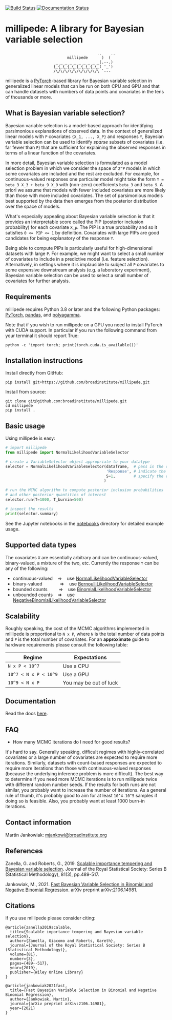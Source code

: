 [![Build Status](https://github.com/broadinstitute/millipede/workflows/CI/badge.svg)](https://github.com/broadinstitute/millipede/actions)
[![Documentation Status](https://readthedocs.org/projects/millipede/badge/?version=latest)](https://millipede.readthedocs.io/en/latest/?badge=latest)
      

# millipede: A library for Bayesian variable selection
```
                                        ..    ..
                           millipede      )  (
                      _ _ _ _ _ _ _ _ _ _(.--.)
                     {_{_{_{_{_{_{_{_{_{_( '_')
                     /\/\/\/\/\/\/\/\/\/\ `---
```

millipede is a [PyTorch](https://pytorch.org/)-based library for Bayesian variable selection in generalized
linear models that can be run on both CPU and GPU and that
can handle datasets with numbers of data points and covariates in the tens of thousands or more.

 
## What is Bayesian variable selection?

Bayesian variable selection is a model-based approach for identifying parsimonious explanations of observed data.
In the context of generalized linear models with `P` covariates `{X_1, ..., X_P}` and responses `Y`, 
Bayesian variable selection can be used to identify *sparse* subsets of covariates (i.e. far fewer than `P`) 
that are sufficient for explaining the observed responses in terms of a linear function of the covariates.

In more detail, Bayesian variable selection is formulated as a model selection problem in which we consider 
the space of `2^P` models in which some covariates are included and the rest are excluded.
For example, for continuous-valued responses one particular model might take the form `Y = beta_3 X_3 + beta_9 X_9` 
with (non-zero) coefficients `beta_3` and `beta_9`.
A priori we assume that models with fewer included covariates are more likely than those with more included covariates.
The set of parsimonious models best supported by the data then emerges from the posterior distribution over the space of models.

What's especially appealing about Bayesian variable selection is that it provides an interpretable score
called the PIP (posterior inclusion probability) for each covariate `X_p`. 
The PIP is a true probability and so it satisfies `0 <= PIP <= 1` by definition.
Covariates with large PIPs are good candidates for being explanatory of the response `Y`.

Being able to compute PIPs is particularly useful for high-dimensional datasets with large `P`.
For example, we might want to select a small number of covariates to include in a predictive model (i.e. feature selection). 
Alternatively, in settings where it is implausible to subject all `P` covariates to 
some expensive downstream analysis (e.g. a laboratory experiment),
Bayesian variable selection can be used to select a small number of covariates for further analysis. 
  

## Requirements

millipede requires Python 3.8 or later and the following Python packages: [PyTorch](https://pytorch.org/), [pandas](https://pandas.pydata.org/), and [polyagamma](https://github.com/zoj613/polyagamma). 

Note that if you wish to run millipede on a GPU you need to install PyTorch with CUDA support. 
In particular if you run the following command from your terminal it should report True:
```
python -c 'import torch; print(torch.cuda.is_available())'
```


## Installation instructions

Install directly from GitHub:

```pip install git+https://github.com/broadinstitute/millipede.git```

Install from source:
```
git clone git@github.com:broadinstitute/millipede.git
cd millipede
pip install .
```

## Basic usage

Using millipede is easy:
```python
# import millipede 
from millipede import NormalLikelihoodVariableSelector

# create a VariableSelector object appropriate to your datatype
selector = NormalLikelihoodVariableSelector(dataframe,  # pass in the data
                                            'Response', # indicate the column of responses
                                            S=1,        # specify the expected number of covariates to include a priori
                                           )

# run the MCMC algorithm to compute posterior inclusion probabilities
# and other posterior quantities of interest
selector.run(T=1000, T_burnin=500)

# inspect the results
print(selector.summary)
```

See the Jupyter notebooks in the [notebooks](https://github.com/broadinstitute/millipede/tree/master/notebooks) directory for detailed example usage.


## Supported data types 

The covariates `X` are essentially arbitrary and can be continuous-valued, binary-valued, a mixture of the two, etc.
Currently the response `Y` can be any of the following:

- continuous-valued &nbsp;&nbsp; => &nbsp;&nbsp; use [NormalLikelihoodVariableSelector](https://millipede.readthedocs.io/en/latest/selection.html#millipede.selection.NormalLikelihoodVariableSelector)
- binary-valued &nbsp;&nbsp;&nbsp; &nbsp;&nbsp; &nbsp; &nbsp; &nbsp; => &nbsp;&nbsp; use [BernoulliLikelihoodVariableSelector](https://millipede.readthedocs.io/en/latest/selection.html#millipede.selection.BernoulliLikelihoodVariableSelector)
- bounded counts  &nbsp;&nbsp;&nbsp; &nbsp; &nbsp; => &nbsp;&nbsp; use [BinomialLikelihoodVariableSelector](https://millipede.readthedocs.io/en/latest/selection.html#binomiallikelihoodvariableselector)
- unbounded counts  &nbsp;&nbsp; => &nbsp;&nbsp; use [NegativeBinomialLikelihoodVariableSelector](https://millipede.readthedocs.io/en/latest/selection.html#negativebinomiallikelihoodvariableselector)


## Scalability

Roughly speaking, the cost of the MCMC algorithms implemented in millipede is proportional
 to `N x P`, where `N` is the total number of data points and `P` is the total number of covariates. 
For an **approximate** guide to hardware requirements please consult the following table:

| Regime                | Expectations           |
| ----------------------|------------------------|
| `N x P < 10^7`        | Use a CPU              |
| `10^7 < N x P < 10^9` | Use a GPU              |
| `10^9 < N x P`        | You may be out of luck |


## Documentation

Read the docs [here](https://millipede.readthedocs.io/en/latest/).


## FAQ

- How many MCMC iterations do I need for good results?

It's hard to say. Generally speaking, difficult regimes with highly-correlated covariates or a large number of
covariates are expected to require more iterations. Similarly, datasets with count-based responses are expected to require
more iterations than those with continuous-valued responses (because the underlying inference problem is more difficult).
The best way to determine if you need more MCMC iterations is to run millipede twice with different random number seeds.
If the results for both runs are not similar, you probably want to increase the number of iterations.
As a general rule of thumb, it's probably good to aim for at least `10^4-10^5` samples if doing so is feasible. 
Also, you probably want at least 1000 burn-in iterations.


## Contact information

Martin Jankowiak: mjankowi@broadinstitute.org


## References

Zanella, G. and Roberts, G., 2019. [Scalable importance tempering and Bayesian variable selection](https://rss.onlinelibrary.wiley.com/doi/abs/10.1111/rssb.12316). Journal of the Royal Statistical Society: Series B (Statistical Methodology), 81(3), pp.489-517.

Jankowiak, M., 2021. [Fast Bayesian Variable Selection in Binomial and Negative Binomial Regression](https://arxiv.org/abs/2106.14981). arXiv preprint arXiv:2106.14981.

## Citations

If you use millipede please consider citing:
```
@article{zanella2019scalable,
  title={Scalable importance tempering and Bayesian variable selection},
  author={Zanella, Giacomo and Roberts, Gareth},
  journal={Journal of the Royal Statistical Society: Series B (Statistical Methodology)},
  volume={81},
  number={3},
  pages={489--517},
  year={2019},
  publisher={Wiley Online Library}
}

@article{jankowiak2021fast,
  title={Fast Bayesian Variable Selection in Binomial and Negative Binomial Regression},
  author={Jankowiak, Martin},
  journal={arXiv preprint arXiv:2106.14981},
  year={2021}
}
```

